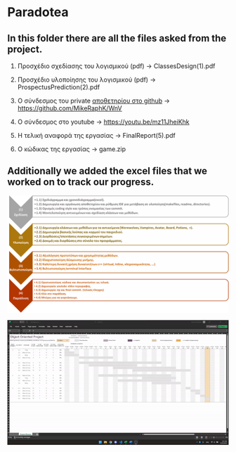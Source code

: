 # Paradotea

## In this folder there are all the files asked from the project.
1. Προσχέδιο σχεδίασης του λογισμικού (pdf) -> ClassesDesign(1).pdf

2. Προσχέδιο υλοποίησης του λογισμικού (pdf) -> ProspectusPrediction(2).pdf

3. Ο σύνδεσμος του private [αποθετηρίου στο github](https://github.com/MikeRaphK/WnV) -> https://github.com/MikeRaphK/WnV

4. Ο σύνδεσμος στο youtube -> https://youtu.be/mz11JheiKhk

5. Η τελική αναφορά της εργασίας -> FinalReport(5).pdf

6. Ο κώδικας της εργασίας -> game.zip

## Additionally we added the excel files that we worked on to track our progress.
![Stages](assets/StagesOfProgress.png)

![Progress](assets/Timetable-Animation.gif)
